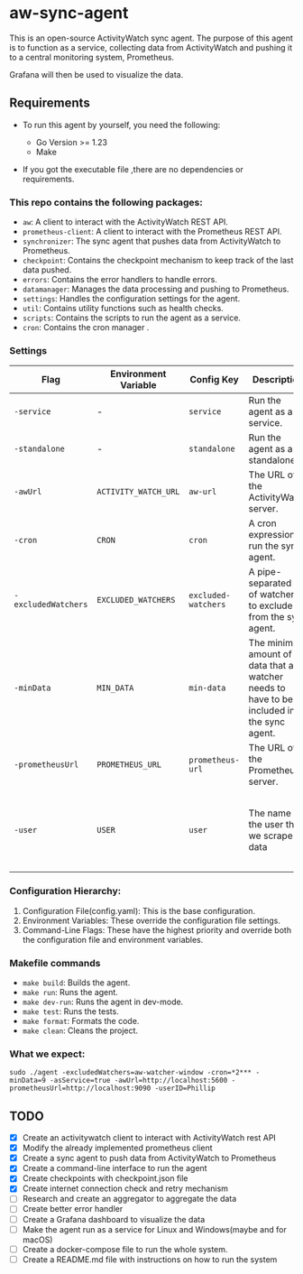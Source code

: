 # aw-sync-agent

This is an open-source ActivityWatch sync agent. The purpose of this agent is to function as a service, collecting data from ActivityWatch and pushing it to a central monitoring system, Prometheus. 

Grafana will then be used to visualize the data.


## Requirements

- To run this agent by yourself, you need the following:
  - Go  Version >= 1.23
  - Make

- If you got the executable file ,there are no dependencies or requirements.

### This repo contains the following packages:

- `aw`: A client to interact with the ActivityWatch REST API.
- `prometheus-client`: A client to interact with the Prometheus REST API.
- `synchronizer`: The sync agent that pushes data from ActivityWatch to Prometheus.
- `checkpoint`: Contains the checkpoint mechanism to keep track of the last data pushed.
- `errors`: Contains the error handlers to handle errors.
- `datamanager`: Manages the data processing and pushing to Prometheus.
- `settings`: Handles the configuration settings for the agent.
- `util`: Contains utility functions such as health checks.
- `scripts`: Contains the scripts to run the agent as a service.
- `cron`: Contains the cron manager .


### Settings

| Flag                | Environment Variable | Config Key          | Description                                                                               | Mandatory | Default                                           |
|---------------------|----------------------|---------------------|-------------------------------------------------------------------------------------------|-----------|---------------------------------------------------|
| `-service`          | -                    | `service`           | Run the agent as a service.                                                               | false     | false                                             |
| `-standalone`       | -                    | `standalone`        | Run the agent as a standalone.                                                            | false     | false                                             |
| `-awUrl`            | `ACTIVITY_WATCH_URL` | `aw-url`            | The URL of the ActivityWatch server.                                                      | true      | -                                                 |
| `-cron`             | `CRON`               | `cron`              | A cron expression to run the sync agent.                                                  | false     | Every 5 minutes                                   |
| `-excludedWatchers` | `EXCLUDED_WATCHERS`  | `excluded-watchers` | A pipe-separated list of watchers to exclude from the sync agent.                         | false     | -                                                 |
| `-minData`          | `MIN_DATA`           | `min-data`          | The minimum amount of data that a watcher needs to have to be included in the sync agent. | false     | 5                                                 |
| `-prometheusUrl`    | `PROMETHEUS_URL`     | `prometheus-url`    | The URL of the Prometheus server.                                                         | true      | -                                                 |
| `-user`             | `USER`               | `user`              | The name of the user that we scrape data                                                  | false     | The name of the computer otherwise a generated id |

### Configuration Hierarchy:

1. Configuration File(config.yaml): This is the base configuration.
2. Environment Variables: These override the configuration file settings.
3. Command-Line Flags: These have the highest priority and override both the configuration file and environment variables.

### Makefile commands

- `make build`: Builds the agent.
- `make run`: Runs the agent.
- `make dev-run`: Runs the agent in dev-mode.
- `make test`: Runs the tests.
- `make format`: Formats the code.
- `make clean`: Cleans the project.

### What we expect:

    sudo ./agent -excludedWatchers=aw-watcher-window -cron=*2*** -minData=9 -asService=true -awUrl=http://localhost:5600 -prometheusUrl=http://localhost:9090 -userID=Phillip

## TODO

- [x] Create an activitywatch client to interact with ActivityWatch rest API
- [x] Modify the already implemented prometheus client
- [x] Create a sync agent to push data from ActivityWatch to Prometheus
- [x] Create a command-line interface to run the agent
- [x] Create checkpoints with checkpoint.json file
- [x] Create internet connection check and retry mechanism
- [ ] Research and create an aggregator to aggregate the data
- [ ] Create better error handler
- [ ] Create a Grafana dashboard to visualize the data
- [ ] Make the agent run as a service for Linux and Windows(maybe and for macOS)
- [ ] Create a docker-compose file to run the whole system.
- [ ] Create a README.md file with instructions on how to run the system